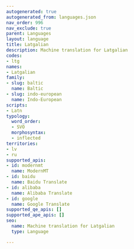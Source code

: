 ```yaml
---
autogenerated: true
autogenerated_from: languages.json
nav_order: 996
nav_exclude: true
parent: Languages
layout: language
title: Latgalian
description: Machine translation for Latgalian
codes:
- ltg
names:
- Latgalian
family:
- slug: baltic
  name: Baltic
- slug: indo-european
  name: Indo-European
scripts:
- Latn
typology:
  word_order:
  - SVO
  morphosyntax:
  - inflected
territories:
- lv
- ru
supported_apis:
- id: modernmt
  name: ModernMT
- id: baidu
  name: Baidu Translate
- id: alibaba
  name: Alibaba Translate
- id: google
  name: Google Translate
supported_qe_apis: []
supported_ape_apis: []
seo:
  name: Machine translation for Latgalian
  type: Language

---
```


